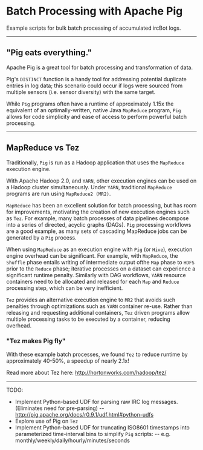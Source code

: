 # Batch Processing with Apache Pig

Example scripts for bulk batch processing of accumulated ircBot logs.

***

## "Pig eats everything."

Apache Pig is a great tool for batch processing and transformation of data.

Pig's `DISTINCT` function is a handy tool for addressing potential duplicate entries in log data; this scenario could occur if logs were sourced from multiple sensors (i.e. sensor diversity) with the same target.

While `Pig` programs often have a runtime of approximately 1.15x the equivalent of an optimally-written, native Java `MapReduce` program, `Pig` allows for code simplicity and ease of access to perform powerful batch processing.

***
## MapReduce vs Tez

Traditionally, `Pig` is run as a Hadoop application that uses the `MapReduce` execution engine.

With Apache Hadoop 2.0, and `YARN`, other execution engines can be used on a Hadoop cluster simultaneously. Under `YARN`, traditional `MapReduce` programs are run using `MapReduce2 (MR2)`.

`MapReduce` has been an excellent solution for batch processing, but has room for improvements, motivating the creation of new execution engines such as `Tez`. For example, many batch processes of data pipelines decompose into a series of directed, acyclic graphs (DAGs). `Pig` processing workflows are a good example, as many sets of cascading MapReduce jobs can be generated by a `Pig` process.

When using `MapReduce` as an execution engine with `Pig` (or `Hive`), execution engine overhead can be significant. For example, with `MapReduce`, the `Shuffle` phase entails writing of intermediate output ofthe `Map` phase to `HDFS` prior to the `Reduce` phase; iterative processes on a dataset can experience a significant runtime penalty. Similarly with DAG workflows, `YARN` resource containers need to be allocated and released for each `Map` and `Reduce` processing step, which can be very inefficient.

`Tez` provides an alternative execution engine to `MR2` that avoids such penalties through optimizations such as `YARN` container re-use. Rather than releasing and requesting additional containers, `Tez` driven programs allow multiple processing tasks to be executed by a container, reducing overhead.

### "Tez makes Pig fly"
With these example batch processes, we found `Tez` to reduce runtime by approximately 40-50%, a speedup of nearly 2.1x!

Read more about Tez here: http://hortonworks.com/hadoop/tez/

***

TODO:
- Implement Python-based UDF for parsing raw IRC log messages. (Eliminates need for pre-parsing)
-- http://pig.apache.org/docs/r0.9.1/udf.html#python-udfs
- Explore use of Pig on `Tez`
- Implement Python-based UDF for truncating ISO8601 timestamps into parameterized time-interval bins to simplify `Pig` scripts:
-- e.g. monthly/weekly/daily/hourly/minutes/seconds
